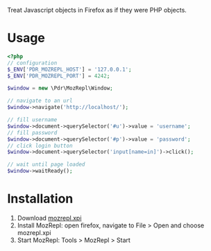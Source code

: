 Treat Javascript objects in Firefox as if they were PHP objects.

# Usage

```php
<?php
// configuration
$_ENV['PDR_MOZREPL_HOST'] = '127.0.0.1';
$_ENV['PDR_MOZREPL_PORT'] = 4242;

$window = new \Pdr\MozRepl\Window;

// navigate to an url
$window->navigate('http://localhost/');

// fill username
$window->document->querySelector('#u')->value = 'username';
// fill password
$window->document->querySelector('#p')->value = 'password';
// click login button
$window->document->querySelector('input[name=in]')->click();

// wait until page loaded
$window->waitReady();
```

# Installation

 1. Download [mozrepl.xpi](docs/mozrepl.xpi)
 2. Install MozRepl: open firefox, navigate to File > Open and choose mozrepl.xpi
 3. Start MozRepl: Tools > MozRepl > Start
